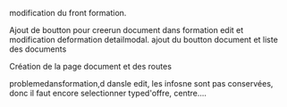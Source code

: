 modification du front formation.

Ajout de boutton pour creerun document dans formation edit et modification deformation detailmodal. ajout du boutton document et liste des documents



Création de la page document et des routes





problemedansformation,d
dansle edit, les infosne sont pas conservées, donc il faut encore selectionner typed'offre, centre....